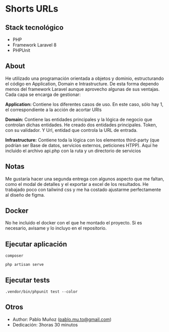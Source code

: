 # Shorts URLs 

## Stack tecnológico

- PHP
- Framework Laravel 8
- PHPUnit

## About

He utilizado una programación orientada a objetos y dominio, estructurando el código en Application, Domain e Intrastructure.
De esta forma dependo menos del framework Laravel aunque aprovecho algunas de sus ventajas.
Cada capa se encarga de gestionar:

**Application:**
Contiene los diferentes casos de uso. En este caso, sólo hay 1, el correspondiente a la acción de acortar URls

**Domain:**
Contiene las entidades principales y la lógica de negocio que controlan dichas entidades.
He creado dos entidades principales. Token, con su validador. Y Url, entidad que controla la URL de entrada.

**Infrastructure:**
Contiene toda la lógica con los elementos third-party (que podrían ser Base de datos, servicios externos, peticiones HTPP).
Aquí he incluido el archivo api.php con la ruta y un directorio de servicios

## Notas

Me gustaría hacer una segunda entrega con algunos aspecto que me faltan, como el modal de detalles y el exportar a excel de los resultados.
He trabajado poco con tailwind css y me ha costado ajustarme perfectamente al diseño de figma.


## Docker

No he incluido el docker con el que he montado el proyecto.
Si es necesario, avisame y lo incluyo en el repositorio.

## Ejecutar aplicación

```
composer 

php artisan serve

```

## Ejecutar tests

```
.vendor/bin/phpunit test --color
```

## Otros

- Author: Pablo Muñoz (pablo.mu.to@gmail.com)
- Dedicación: 3horas 30 minutos
